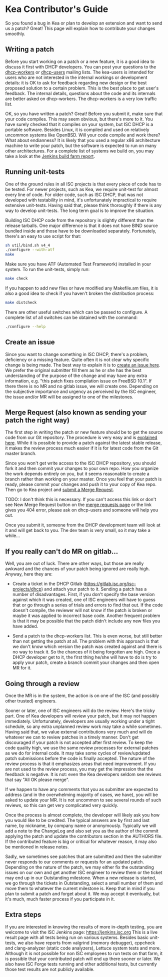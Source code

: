 # Kea Contributor's Guide

So you found a bug in Kea or plan to develop an extension and want to send us a patch? Great! This
page will explain how to contribute your changes smoothly.

## Writing a patch

Before you start working on a patch or a new feature, it is a good idea to discuss it first with
DHCP developers. You can post your questions to the [dhcp-workers](https://lists.isc.org/mailman/listinfo/dhcp-workers)
or [dhcp-users](https://lists.isc.org/mailman/listinfo/dhcp-users) mailing lists. The kea-users is
intended for users who are not interested in the internal workings or development details: it is
OK to ask for feedback regarding new design or the best proposed solution to a certain problem.
This is the best place to get user's feedback. The internal details, questions about the code and
its internals are better asked on dhcp-workers. The dhcp-workers is a very low traffic list.

OK, so you have written a patch? Great! Before you submit it, make sure that your code compiles.
This may seem obvious, but there's more to it. You have surely checked that it compiles on your
system, but ISC DHCP is a portable software. Besides Linux, it is compiled and used on relatively
uncommon systems like OpenBSD. Will your code compile and work there? What about endianness? It is
likely that you used a regular x86 architecture machine to write your patch, but the software is
expected to run on many other architectures. For a complete list of systems we build on, you may
take a look at the [Jenkins build farm report](https://jenkins.isc.org/view/Kea_BuildFarm/).

## Running unit-tests

One of the ground rules in all ISC projects is that every piece of code has to be tested. For newer
projects, such as Kea, we require unit-test for almost every line of code. For older code, such as
ISC DHCP, that was not developed with testability in mind, it's unfortunately impractical to require
extensive unit-tests. Having said that, please think thoroughly if there is any way to develop
unit-tests. The long term goal is to improve the situation.

Building ISC DHCP code from the repository is slightly different than the release tarballs. One
major difference is that it does not have BIND source bundled inside and those have to be
downloaded separately. Fortunately, there's an easy to use script for that:

```bash
sh util/bind.sh v4_4
./configure --with-atf
make
```

Make sure you have ATF (Automated Test Framework) installed in your system. To run the unit-tests,
simply run:

```bash
make check
```

If you happen to add new files or have modified any Makefile.am files, it is also a good idea to
check if you haven't broken the distribution process:

```bash
make distcheck
```

There are other useful switches which can be passed to configure. A complete list of all switches
can be obtained with the command:

```bash
./configure --help
```

## Create an issue

Since you want to change something in ISC DHCP, there's a problem, deficiency or a missing feature.
Quite often it is not clear why specific change is being made. The best way to explain it is to
[create an issue here](https://gitlab.isc.org/isc-projects/dhcp/issues/new). We prefer the original
submitter fill them as he or she has the best understanding of the purpose of the change and may
have any extra information, e.g. "this patch fixes compilation issue on FreeBSD 10.1". If there there
is no MR and no gitlab issue, we will create one. Depending on the subjective importance and urgency
as perceived by the ISC engineer, the issue and/or MR will be assigned to one of the milestones.

## Merge Request (also known as sending your patch the right way)

The first step in writing the patch or new feature should be to get the source code from our Git
repository. The procedure is very easy and is [explained here](https://gitlab.isc.org/isc-projects/dhcp/wikis/gitlab-howto).
While it is possible to provide a patch against the latest stable release, it makes the review
process much easier if it is for latest code from the Git master branch.

Since you won't get write access to the ISC DHCP repository, you should fork it and then commit
your changes to your own repo. How you organize the work depends entirely on you, but it seems
reasonable to create a branch rather than working on your master.  Once you feel that your patch
is ready, please commit your changes and push it to your copy of Kea repo. Then go to Kea project
and [submit a Merge Request](https://gitlab.isc.org/isc-projects/kea/merge_requests/new).

TODO: I don't think this is necessary. If you can't access this link or don't see New Merge Request
button on the [merge requests page](https://gitlab.isc.org/isc-projects/kea/merge_requests)
or the link gives you 404 error, please ask on dhcp-users and someone will help you out.

Once you submit it, someone from the DHCP development team will look at it and will get back to you.
The dev team is very small, so it may take a while...

## If you really can't do MR on gitlab...

Well, you are out of luck. There are other ways, but those are really awkward and the chances of
your patch being ignored are really high. Anyway, here they are:

- Create a ticket in the DHCP Gitlab (https://gitlab.isc.org/isc-projects/dhcp) and attach your
  patch to it. Sending a patch has a number of disadvantages. First, if you don't specify the base
  version against which it was created, one of ISC engineers will have to guess that or go through
  a series of trials and errors to find that out. If the code doesn't compile, the reviewer will not
  know if the patch is broken or maybe it was applied to incorrect base code. Another frequent
  problem is that it may be possible that the patch didn't include any new files you have added.

- Send a patch to the dhcp-workers list. This is even worse, but still better than not getting the
  patch at all. The problem with this approach is that we don't know which version the patch was
  created against and there is no way to track it. So the chances of it being forgotten are high.
  Once a DHCP developer get to it, the first thing he/she will have to do is try to apply your
  patch, create a branch commit your changes and then open MR for it.

## Going through a review

Once the MR is in the system, the action is on one of the ISC (and possibly other trusted) engineers.

Sooner or later, one of ISC engineers will do the review. Here's the tricky part. One of Kea
developers will review your patch, but it may not happen immediately. Unfortunately, developers
are usually working under a tight schedule, so any extra unplanned review work may take a while
sometimes. Having said that, we value external contributions very much and will do whatever we
can to review patches in a timely manner. Don't get discouraged if your patch is not accepted
after first review. To keep the code quality high, we use the same review processes for external
patches as we do for internal code. It may take some cycles of review/updated patch submissions
before the code is finally accepted. The nature of the review process is that it emphasizes areas
that need improvement. If you are not used to the review process, you may get the impression that
the feedback is negative. It is not: even the Kea developers seldom see reviews that say "All OK
please merge".

If we happen to have any comments that you as submitter are expected to address (and in the
overwhelming majority of cases, we have), you will be asked to update your MR. It is not
uncommon to see several rounds of such reviews, so this can get very complicated very quickly.

Once the process is almost complete, the developer will likely ask you how you would like to be
credited. The typical answers are by first and last name, by nickname, by company name or
anonymously. Typically we will add a note to the ChangeLog and also set you as the author of the
commit applying the patch and update the contributors section in the AUTHORS file. If the
contributed feature is big or critical for whatever reason, it may also be mentioned in release
notes.

Sadly, we sometimes see patches that are submitted and then the submitter never responds to our
comments or requests for an updated patch. Depending on the nature of the patch, we may either fix
the outstanding issues on our own and get another ISC engineer to review them or the ticket may end
up in our Outstanding milestone. When a new release is started, we go through the tickets in
Outstanding, select a small number of them and move them to whatever the current milestone is. Keep
that in mind if you plan to submit a patch and forget about it. We may accept it eventually, but
it's much, much faster process if you participate in it.

## Extra steps

If you are interested in knowing the results of more in-depth testing, you are welcome to visit the
ISC Jenkins page: https://jenkins.isc.org This is a live result page with all tests being run on
various systems. Besides basic unit-tests, we also have reports from valgrind (memory debugger),
cppcheck and clang-analyzer (static code analyzers), Lettuce system tests and more. Although it
is not possible for non ISC employees to run tests on that farm, it is possible that your
contributed patch will end up there sooner or later. We also have ISC Forge tests running and other
additional tests, but currently those test results are not publicly available.
